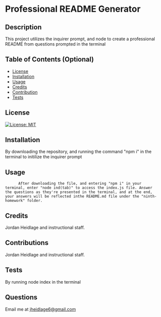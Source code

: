 # Professional README Generator

  ## Description
  This project utilizes the inquirer prompt, and node to create a professional README from questions prompted in the terminal
  ## Table of Contents (Optional)
  - [License](#license)
  - [Installation](#installation)
  - [Usage](#usage)
  - [Credits](#credits)
  - [Contribution](#contributions)
  - [Tests](#tests)

  ## License
  [![License: MIT](https://img.shields.io/badge/License-MIT-yellow.svg)](https://opensource.org/licenses/MIT)
  ## Installation
  By downloading the repository, and running the command "npm i" in the terminal to initilize the inquirer prompt
  ## Usage
          After downloading the file, and entering "npm i" in your terminal, enter "node ind(tab)" to access the index.js file. Answer the questions as they're presented in the terminal, and at the end, your answers will be reflected inthe README.md file under the "ninth-homework" folder.    
  ## Credits
  Jordan Heidlage and instructional staff.
  ## Contributions
  Jordan Heidlage and instructional staff.
  ## Tests
  By running node index in the terminal
  ## Questions
  Email me at jheidlage6@gmail.com
